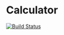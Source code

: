 # Calculator

[![Build Status](https://github.com/Perro21/Calculator.jl/actions/workflows/CI.yml/badge.svg?branch=main)](https://github.com/Perro21/Calculator.jl/actions/workflows/CI.yml?query=branch%3Amain)
